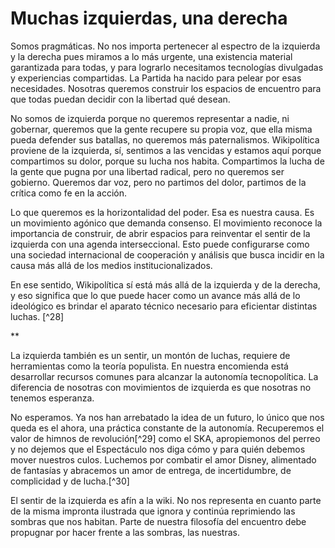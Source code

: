 # Muchas izquierdas, una derecha

Somos pragmáticas. No nos importa pertenecer al espectro de la izquierda
y la derecha pues miramos a lo más urgente, una existencia material
garantizada para todas, y para lograrlo necesitamos tecnologías
divulgadas y experiencias compartidas. La Partida ha nacido para pelear
por esas necesidades. Nosotras queremos construir los espacios de
encuentro para que todas puedan decidir con la libertad qué desean.

No somos de izquierda porque no queremos representar a nadie, ni
gobernar, queremos que la gente recupere su propia voz, que ella misma
pueda defender sus batallas, no queremos más paternalismos. Wikipolítica
proviene de la izquierda, sí, sentimos a las vencidas y estamos aquí
porque compartimos su dolor, porque su lucha nos habita. Compartimos la
lucha de la gente que pugna por una libertad radical, pero no queremos
ser gobierno. Queremos dar voz, pero no partimos del dolor, partimos de
la crítica como fe en la acción.

Lo que queremos es la horizontalidad del poder. Esa es nuestra causa. Es
un movimiento agónico que demanda consenso. El movimiento reconoce la
importancia de construir, de abrir espacios para reinventar el sentir de
la izquierda con una agenda interseccional. Esto puede configurarse como
una sociedad internacional de cooperación y análisis que busca incidir
en la causa más allá de los medios institucionalizados.

En ese sentido, Wikipolítica sí está más allá de la izquierda y de la
derecha, y eso significa que lo que puede hacer como un avance más allá
de lo ideológico es brindar el aparato técnico necesario para eficientar
distintas luchas. [^28]

\*\*

La izquierda también es un sentir, un montón de luchas, requiere de
herramientas como la teoría populista. En nuestra encomienda está
desarrollar recursos comunes para alcanzar la autonomía tecnopolítica.
La diferencia de nosotras con movimientos de izquierda es que nosotras
no tenemos esperanza.

No esperamos. Ya nos han arrebatado la idea de un futuro, lo único que
nos queda es el ahora, una práctica constante de la autonomía.
Recuperemos el valor de himnos de revolución[^29] como el SKA,
apropiemonos del perreo y no dejemos que el Espectáculo nos diga cómo y
para quién debemos mover nuestros culos. Luchemos por combatir el amor
Disney, alimentado de fantasías y abracemos un amor de entrega, de
incertidumbre, de complicidad y de lucha.[^30]

El sentir de la izquierda es afín a la wiki. No nos representa en cuanto
parte de la misma impronta ilustrada que ignora y continúa reprimiendo
las sombras que nos habitan. Parte de nuestra filosofía del encuentro
debe propugnar por hacer frente a las sombras, las nuestras.
